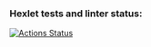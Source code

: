 ### Hexlet tests and linter status:
[![Actions Status](https://github.com/AnzhelaSemkina/frontend-project-11/workflows/hexlet-check/badge.svg)](https://github.com/AnzhelaSemkina/frontend-project-11/actions)